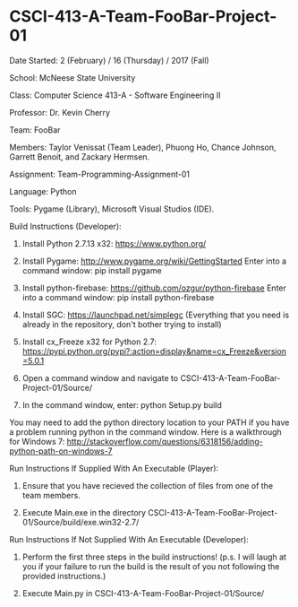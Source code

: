 # CSCI-413-A-Team-FooBar-Project-01

Date Started:     2 (February) / 16 (Thursday) / 2017 (Fall)

School:           McNeese State University

Class:            Computer Science 413-A - Software Engineering II

Professor:        Dr. Kevin Cherry

Team:             FooBar

Members:          Taylor Venissat (Team Leader), Phuong Ho, Chance Johnson,
                   Garrett Benoit, and Zackary Hermsen.

Assignment:       Team-Programming-Assignment-01

Language:         Python

Tools:            Pygame (Library), Microsoft Visual Studios (IDE).




Build Instructions (Developer):

1) Install Python 2.7.13 x32: https://www.python.org/

2) Install Pygame: http://www.pygame.org/wiki/GettingStarted
	Enter into a command window: pip install pygame

3) Install python-firebase: https://github.com/ozgur/python-firebase
	Enter into a command window: pip install python-firebase

4) Install SGC: https://launchpad.net/simplegc
	(Everything that you need is already in the repository, don't bother trying to install)

5) Install cx_Freeze x32 for Python 2.7:
https://pypi.python.org/pypi?:action=display&name=cx_Freeze&version=5.0.1

6) Open a command window and navigate to CSCI-413-A-Team-FooBar-Project-01/Source/

7) In the command window, enter: python Setup.py build

You may need to add the python directory location to your PATH if you have a
problem running python in the command window. Here is a walkthrough for
Windows 7:
http://stackoverflow.com/questions/6318156/adding-python-path-on-windows-7




Run Instructions If Supplied With An Executable (Player):

1) Ensure that you have recieved the collection of files from one of the team members.

2) Execute Main.exe in the directory CSCI-413-A-Team-FooBar-Project-01/Source/build/exe.win32-2.7/


Run Instructions If Not Supplied With An Executable (Developer):

1) Perform the first three steps in the build instructions! 
	(p.s. I will laugh at you if your failure to run the build is the result of you not following the provided instructions.)

2) Execute Main.py in CSCI-413-A-Team-FooBar-Project-01/Source/
